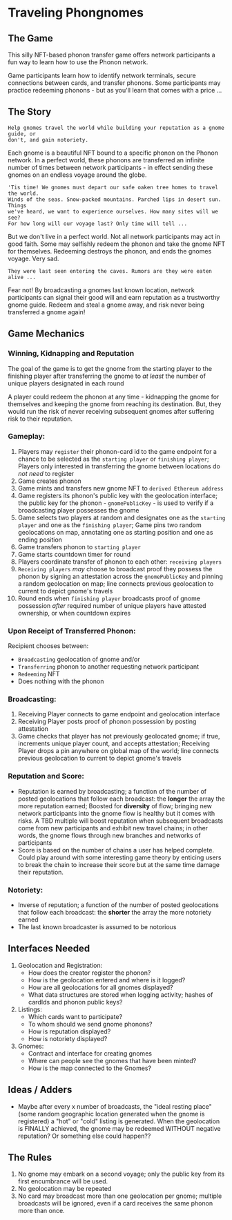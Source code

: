 
# Traveling Phongnomes

## The Game
This silly NFT-based phonon transfer game offers network participants a fun
way to learn how to use the Phonon network.

Game participants learn how to identify network terminals, secure connections
between cards, and transfer phonons. Some participants may practice redeeming
phonons - but as you'll learn that comes with a price ...


## The Story

```
Help gnomes travel the world while building your reputation as a gnome guide, or
don't, and gain notoriety.
```

Each gnome is a beautiful NFT bound to a specific phonon on the Phonon network.
In a perfect world, these phonons are transferred an infinite number of times
between network participants - in effect sending these gnomes on an endless
voyage around the globe.

```
'Tis time! We gnomes must depart our safe oaken tree homes to travel the world.  
Winds of the seas. Snow-packed mountains. Parched lips in desert sun. Things
we've heard, we want to experience ourselves. How many sites will we see?
For how long will our voyage last? Only time will tell ...
```

But we don't live in a perfect world.  Not all network participants may act in
good faith.  Some may selfishly redeem the phonon and take the gnome NFT for
themselves. Redeeming destroys the phonon, and ends the gnomes voyage.  Very
sad.

```
They were last seen entering the caves. Rumors are they were eaten alive ...
```

Fear not! By broadcasting a gnomes last known location, network participants
can signal their good will and earn reputation as a trustworthy gnome guide.
Redeem and steal a gnome away, and risk never being transferred a gnome again!

## Game Mechanics

### Winning, Kidnapping and Reputation
The goal of the game is to get the gnome from the starting player to the
finishing player after transferring the gnome to *at least* the number of unique
players designated in each round

A player could redeem the phonon at any time - kidnapping the gnome for
themselves and keeping the gnome from reaching its destination.  But, they
would run the risk of never receiving subsequent gnomes after suffering risk to
their reputation.

### Gameplay:
  1. Players may `register` their phonon-card id to the game endpoint for a
     chance to be selected as the `starting player` or `finishing player`;
     Players only interested in transferring the gnome between locations
     do *not need* to register
  2. Game creates phonon
  3. Game mints and transfers new gnome NFT to `derived Ethereum address`
  4. Game registers its phonon's public key with the geolocation interface;
     the public key for the phonon - `gnomePublicKey` - is used to verify if a
     broadcasting player possesses the gnome
  5. Game selects two players at random and designates one as the
     `starting player` and one as the `finishing player`; Game pins two
     random geolocations on map, annotating one as starting position and one
     as ending position
  6. Game transfers phonon to `starting player`
  7. Game starts countdown timer for round
  8. Players coordinate transfer of phonon to each other: `receiving players`
  9. `Receiving players` *may* choose to broadcast proof they possess the phonon
     by signing an attestation across the `gnomePublicKey` and pinning a random
     geolocation on map; line connects previous geolocation to current to
     depict gnome's travels
  10. Round ends when `finishing player` broadcasts proof of gnome possession
      *after* required number of unique players have attested ownership, or
      when countdown expires

### Upon Receipt of Transferred Phonon:
Recipient chooses between:
  - `Broadcasting` geolocation of gnome and/or
  - `Transferring` phonon to another requesting network participant
  - `Redeeming` NFT
  - Does nothing with the phonon

### Broadcasting:
  1. Receiving Player connects to game endpoint and geolocation interface
  2. Receiving Player posts proof of phonon possession by posting attestation
  3. Game checks that player has not previously geolocated gnome; if true,
     increments unique player count, and accepts attestation; Receiving Player
     drops a pin anywhere on global map of the world; line connects previous
     geolocation to current to depict gnome's travels

### Reputation and Score:
  - Reputation is earned by broadcasting; a function of the number of posted
    geolocations that follow each broadcast: the **longer** the array the more
    reputation earned; Boosted for **diversity** of flow; bringing new network
    participants into the gnome flow is healthy but it comes with risks. A TBD
    multiple will boost reputation when subsequent broadcasts come from new
    participants and exhibit new travel chains; in other words, the gnome flows
    through new branches and networks of participants
  - Score is based on the number of chains a user has helped complete. Could
    play around with some  interesting game theory by enticing users to break
    the chain to increase their score but at the same time damage their
    reputation.

### Notoriety:
  - Inverse of reputation; a function of the number of posted geolocations that
    follow each broadcast: the **shorter** the array the more notoriety earned
  - The last known broadcaster is assumed to be notorious

## Interfaces Needed
  1. Geolocation and Registration:
      - How does the creator register the phonon?
      - How is the geolocation entered and where is it logged?
      - How are all geolocations for all gnomes displayed?
      - What data structures are stored when logging activity; hashes of
        cardIds and phonon public keys?
  2. Listings:
      - Which cards want to participate?
      - To whom should we send gnome phonons?
      - How is reputation displayed?
      - How is notoriety displayed?
  4. Gnomes:
      - Contract and interface for creating gnomes
      - Where can people see the gnomes that have been minted?
      - How is the map connected to the Gnomes?

## Ideas / Adders

 - Maybe after every x number of broadcasts, the "ideal resting place" (some
   random geographic location generated when the gnome is registered) a "hot" or
   "cold" listing is generated.  When the geolocation is FINALLY achieved, the
   gnome may be redeemed WITHOUT negative reputation? Or something else could
   happen??

## The Rules
 1. No gnome may embark on a second voyage; only the public key from its first
    encumbrance will be used.
 2. No geolocation may be repeated
 3. No card may broadcast more than one geolocation per gnome; multiple
    broadcasts will be ignored, even if a card receives the same phonon
    more than once.
